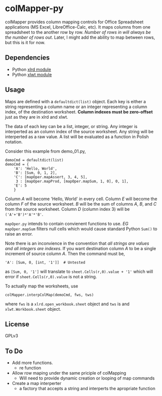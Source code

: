 colMapper-py
============

colMapper provides column mapping controls for Office Spreadsheet applications (MS Excel, LibreOffice-Calc, etc).
It maps columns from one spreadsheet to the another row by row.
_Number of rows in will always be the number of rows out_.
Later, I might add the ability to map between rows, but this is it for now.


## Dependencies

- Python [xlrd module](https://github.com/python-excel/xlrd)
- Python [xlwt module](https://github.com/python-excel/xlwt)

## Usage

Maps are defined with a `defaultdict(list)` object.
Each key is either a string representing a column name or an integer representing a column index, of the destination worksheet.
**Column indexes must be zero-offset** just as they are in xlrd and xlwt.

The data of each key can be a list, integer, or string.
Any integer is interperted as an column index of the source worksheet.
Any string will be interperted as a raw value.
A list will be evaluated as a function in Polish notation.

Consider this example from demo_01.py,

    demoCmd = defaultdict(list)
    demoCmd = {
        'A': 'Hello, World',
        'B': [Sum, 0, 1, 2],
        'C': [mapOper.mapAssert, 3, 4, 5],
         3 : [mapOper.mapProd, [mapOper.mapSum, 1, 0], 0, 1],
        'E': 5
        }
        
Column _A_ will become 'Hello, World' in every cell.
Column _E_ will become the column _F_ of the source worksheet.
_B_ will be the sum of columns _A_, _B_, and _C_ from the source worksheet.
Column _D_ (column index 3) will be `('A'+'B')*'A'*'B'`.

`mapOper.py` intends to contain convienent functions to use.
_EG_ `mapOper.mapSum` filters null cells which would cause standard Python `Sum()` to raise an error.

Note there is an inconvience in the convention that _all strings are values and all integers are indexes_.
If you want destination column _A_ to be a single increment of source column _A_. 
Then the command must be,

    'A': [Sum, 0, [int, '1']]  # Untested
        
as `[Sum, 0, '1']` will translate to `sheet.Cells(r,0).value + '1'` which will error if `sheet.Cells(r,0).value` is not a string.

To actually map the worksheets, use

    colMapper.interpColMap(demoCmd, fws, tws)
    
where `fws` is a `xlrd.open_workbook.sheet` object and `tws` is and `xlwt.Workbook.sheet` object.

## License

  GPLv3

## To Do

- Add more functions.
  + re function
- Allow row maping under the same priciple of colMapping
  + Will need to provide dynamic creation or looping of map commands
- Create a map interperter
  + a factory that accepts a string and interperts the apropriate function
    
